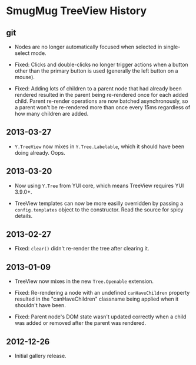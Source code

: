 SmugMug TreeView History
========================

## git

* Nodes are no longer automatically focused when selected in single-select mode.

* Fixed: Clicks and double-clicks no longer trigger actions when a button other
  than the primary button is used (generally the left button on a mouse).

* Fixed: Adding lots of children to a parent node that had already been
  rendered resulted in the parent being re-rendered once for each added child.
  Parent re-render operations are now batched asynchronously, so a parent won't
  be re-rendered more than once every 15ms regardless of how many children are
  added.

## 2013-03-27

* `Y.TreeView` now mixes in `Y.Tree.Labelable`, which it should have been doing
  already. Oops.

## 2013-03-20

* Now using `Y.Tree` from YUI core, which means TreeView requires YUI 3.9.0+.

* TreeView templates can now be more easilly overridden by passing a
  `config.templates` object to the constructor. Read the source for spicy
  details.

## 2013-02-27

* Fixed: `clear()` didn't re-render the tree after clearing it.

## 2013-01-09

* TreeView now mixes in the new `Tree.Openable` extension.

* Fixed: Re-rendering a node with an undefined `canHaveChildren` property
  resulted in the "canHaveChildren" classname being applied when it shouldn't
  have been.

* Fixed: Parent node's DOM state wasn't updated correctly when a child was added
  or removed after the parent was rendered.

## 2012-12-26

* Initial gallery release.
